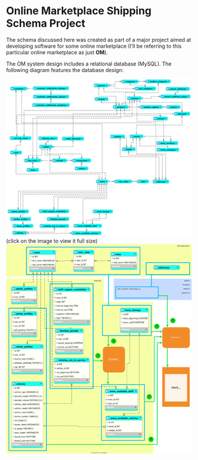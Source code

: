 # Online Marketplace Shipping Schema Project
The schema discussed here was created as part of a major project aimed at developing software for some online marketplace (I’ll be referring to this particular online marketplace as just **OM**). 

The OM system design includes a relational database (MySQL). The following diagram features the database design:

![ ](https://github.com/AndreiMaikov/MVM_Shipping--SQL/blob/main/images/OM_Full_condensed.png)
(click on the image to view it full size)
![ ](https://github.com/AndreiMaikov/MVM_Shipping--SQL/blob/main/images/OM_Shipping.svg)
